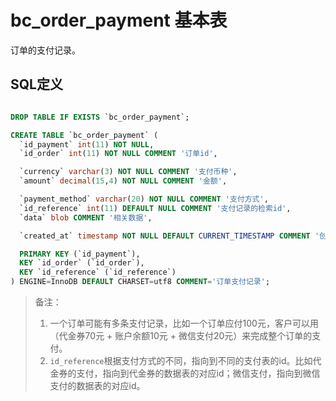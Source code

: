 # bc_order_payment 基本表

订单的支付记录。

## SQL定义

```sql

DROP TABLE IF EXISTS `bc_order_payment`;

CREATE TABLE `bc_order_payment` (
  `id_payment` int(11) NOT NULL,
  `id_order` int(11) NOT NULL COMMENT '订单id',

  `currency` varchar(3) NOT NULL COMMENT '支付币种',
  `amount` decimal(15,4) NOT NULL COMMENT '金额',

  `payment_method` varchar(20) NOT NULL COMMENT '支付方式',
  `id_reference` int(11) DEFAULT NULL COMMENT '支付记录的检索id',
  `data` blob COMMENT '相关数据',

  `created_at` timestamp NOT NULL DEFAULT CURRENT_TIMESTAMP COMMENT '创建时间',

  PRIMARY KEY (`id_payment`),
  KEY `id_order` (`id_order`),
  KEY `id_reference` (`id_reference`)
) ENGINE=InnoDB DEFAULT CHARSET=utf8 COMMENT='订单支付记录';

```

> 备注：
> 1. 一个订单可能有多条支付记录，比如一个订单应付100元，客户可以用（代金券70元 + 账户余额10元 + 微信支付20元）来完成整个订单的支付。
> 2. `id_reference`根据支付方式的不同，指向到不同的支付表的id。比如代金券的支付，指向到代金券的数据表的对应id；微信支付，指向到微信支付的数据表的对应id。
